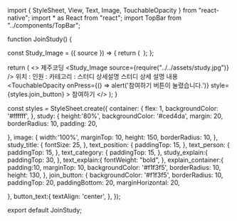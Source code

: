 import { StyleSheet, View, Text, Image, TouchableOpacity } from "react-native";
import * as React from "react";
import TopBar from "../components/TopBar";


function JoinStudy() {

  const Study_Image = ({ source }) => {
    return (
      <View>
        <Image style={styles.image} source={source} />
      </View>
    );
  };

  return (
    <>
      <TopBar/>
      <View style={styles.container}>
        <View style={styles.study}>
        <View>
          <Text style={styles.study_title}>제주코딩</Text>
          <Study_Image source={require("../../assets/study.jpg")} />
        </View>
        <View style={styles.text}>
          <Text style={styles.text_position}>위치 :</Text>
          <Text style={styles.text_person}>인원 :</Text>
          <Text style={styles.text_category}>카테고리 :</Text>
        </View>
        <View style={styles.study_explain}>
          <Text style={styles.text_explain}>스터디 상세설명</Text>
          <View style={styles.explain_container}>
            <Text>스터디 상세 설명 내용</Text>
          </View>
        </View>
        </View>
        <View style={styles.join}>
          <TouchableOpacity
            onPress={() => alert('참여하기 버튼이 눌렸습니다.')}
            style={styles.join_button}
          >
            <Text style={styles.button_text}>참여하기</Text>
          </TouchableOpacity>
        </View>
      </View>
    </>
  );
}

const styles = StyleSheet.create({
  container: {
    flex: 1,
    backgroundColor: '#ffffff',
  },
  study: {
    height:'80%',
    backgroundColor: '#ced4da',
    margin: 20,
    borderRadius: 10,
    padding: 20,

  },
  image: {
    width:'100%',
    marginTop: 10,
    height: 150,
    borderRadius: 10,
  },
  study_title: {
    fontSize: 25,
  },
  text_position: {
    paddingTop: 15,
  },
  text_person: {
    paddingTop: 15,
  },
  text_category: {
    paddingTop: 15,
  },
  study_explain:{
    paddingTop: 30,
  },
  text_explain:{
    fontWeight: "bold",
  },
  explain_container:{
    padding:10,
    marginTop: 10,
    backgroundColor: '#f1f3f5',
    borderRadius: 10,
    height: 130,
  },
  join_button: {
    backgroundColor: '#f1f3f5',
    borderRadius: 10,
    paddingTop: 20,
    paddingBottom: 20,
    marginHorizontal: 20,

  },
  button_text:{
    textAlign: 'center',
  },
});

export default JoinStudy;
